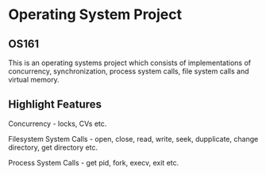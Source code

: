 # Operating System Project

## OS161

This is an operating systems project which consists of implementations of concurrency, synchronization, process system calls, file system calls and virtual memory. 

## Highlight Features

Concurrency - locks, CVs etc. 

Filesystem System Calls - open, close, read, write, seek, dupplicate, change directory, get directory etc. 

Process System Calls - get pid, fork, execv, exit etc. 
